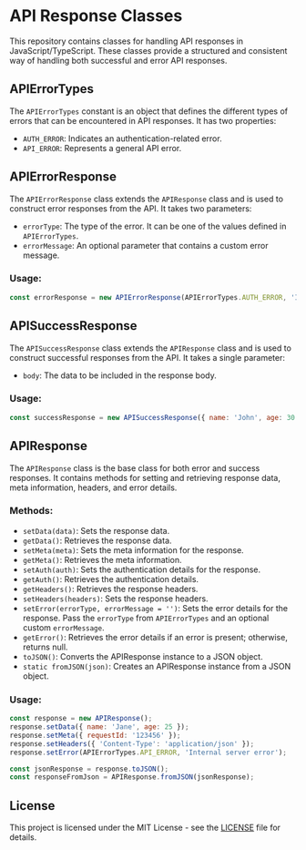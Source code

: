 # API Response Classes

This repository contains classes for handling API responses in JavaScript/TypeScript. These classes provide a structured and consistent way of handling both successful and error API responses.

## APIErrorTypes

The `APIErrorTypes` constant is an object that defines the different types of errors that can be encountered in API responses. It has two properties:

- `AUTH_ERROR`: Indicates an authentication-related error.
- `API_ERROR`: Represents a general API error.

## APIErrorResponse

The `APIErrorResponse` class extends the `APIResponse` class and is used to construct error responses from the API. It takes two parameters:

- `errorType`: The type of the error. It can be one of the values defined in `APIErrorTypes`.
- `errorMessage`: An optional parameter that contains a custom error message.

### Usage:

```javascript
const errorResponse = new APIErrorResponse(APIErrorTypes.AUTH_ERROR, 'Invalid token');
```

## APISuccessResponse

The `APISuccessResponse` class extends the `APIResponse` class and is used to construct successful responses from the API. It takes a single parameter:

- `body`: The data to be included in the response body.

### Usage:

```javascript
const successResponse = new APISuccessResponse({ name: 'John', age: 30 });
```

## APIResponse

The `APIResponse` class is the base class for both error and success responses. It contains methods for setting and retrieving response data, meta information, headers, and error details.

### Methods:

- `setData(data)`: Sets the response data.
- `getData()`: Retrieves the response data.
- `setMeta(meta)`: Sets the meta information for the response.
- `getMeta()`: Retrieves the meta information.
- `setAuth(auth)`: Sets the authentication details for the response.
- `getAuth()`: Retrieves the authentication details.
- `getHeaders()`: Retrieves the response headers.
- `setHeaders(headers)`: Sets the response headers.
- `setError(errorType, errorMessage = '')`: Sets the error details for the response. Pass the `errorType` from `APIErrorTypes` and an optional custom `errorMessage`.
- `getError()`: Retrieves the error details if an error is present; otherwise, returns null.
- `toJSON()`: Converts the APIResponse instance to a JSON object.
- `static fromJSON(json)`: Creates an APIResponse instance from a JSON object.

### Usage:

```javascript
const response = new APIResponse();
response.setData({ name: 'Jane', age: 25 });
response.setMeta({ requestId: '123456' });
response.setHeaders({ 'Content-Type': 'application/json' });
response.setError(APIErrorTypes.API_ERROR, 'Internal server error');

const jsonResponse = response.toJSON();
const responseFromJson = APIResponse.fromJSON(jsonResponse);
```

## License

This project is licensed under the MIT License - see the [LICENSE](LICENSE) file for details.